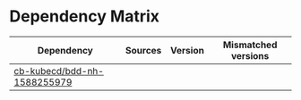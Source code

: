 # Dependency Matrix

Dependency | Sources | Version | Mismatched versions
---------- | ------- | ------- | -------------------
[cb-kubecd/bdd-nh-1588255979](https://github.com/cb-kubecd/bdd-nh-1588255979.git) |  | []() | 
